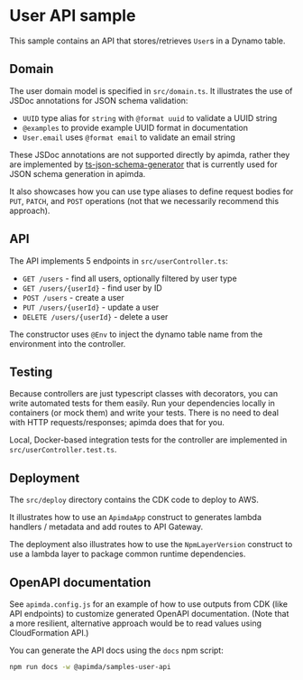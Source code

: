 # User API sample

This sample contains an API that stores/retrieves `User`s in a Dynamo table.

## Domain

The user domain model is specified in `src/domain.ts`. It illustrates the use of JSDoc annotations for
JSON schema validation:

- `UUID` type alias for `string` with `@format uuid` to validate a UUID string
- `@examples` to provide example UUID format in documentation
- `User.email` uses `@format email` to validate an email string

These JSDoc annotations are not supported directly by apimda, rather they are implemented
by [ts-json-schema-generator](https://github.com/vega/ts-json-schema-generator) that is currently used for JSON schema
generation in apimda.

It also showcases how you can use type aliases to define request bodies for `PUT`, `PATCH`, and `POST` operations (not
that we necessarily recommend this approach).

## API

The API implements 5 endpoints in `src/userController.ts`:

- `GET /users` - find all users, optionally filtered by user type
- `GET /users/{userId}` - find user by ID
- `POST /users` - create a user
- `PUT /users/{userId}` - update a user
- `DELETE /users/{userId}` - delete a user

The constructor uses `@Env` to inject the dynamo table name from the environment into the controller.

## Testing

Because controllers are just typescript classes with decorators, you can write automated tests for them easily. Run your
dependencies locally in containers (or mock them) and write your tests. There is no need to deal with HTTP
requests/responses; apimda does that for you.

Local, Docker-based integration tests for the controller are implemented in `src/userController.test.ts`.

## Deployment

The `src/deploy` directory contains the CDK code to deploy to AWS.

It illustrates how to use an `ApimdaApp` construct to generates lambda handlers / metadata and add routes to API
Gateway.

The deployment also illustrates how to use the `NpmLayerVersion` construct to use a lambda layer to package common
runtime dependencies.

## OpenAPI documentation

See `apimda.config.js` for an example of how to use outputs from CDK (like API endpoints) to customize generated OpenAPI
documentation. (Note that a more resilient, alternative approach would be to read values using CloudFormation API.)

You can generate the API docs using the `docs` npm script:

```bash
npm run docs -w @apimda/samples-user-api
```
